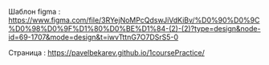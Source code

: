 Шаблон figma : https://www.figma.com/file/3RYejNoMPcQdswJiVdKiBv/%D0%90%D0%9C%D0%98%D0%9F%D1%80%D0%BE%D1%84-(2)-(2)?type=design&node-id=69-1707&mode=design&t=iwvTttnG7O7DSrS5-0

Страница : https://pavelbekarev.github.io/1coursePractice/
